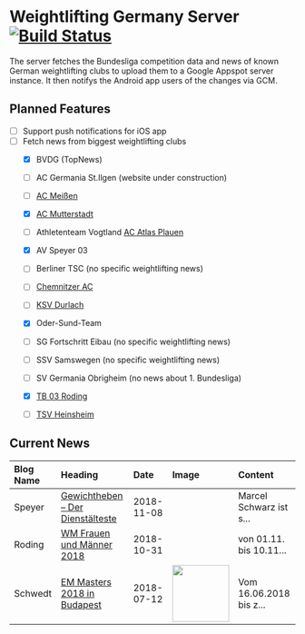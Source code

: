 # Weightlifting Germany Server [![Build Status](https://travis-ci.org/WGierke/weightlifting_germany_server.svg?branch=master)](https://travis-ci.org/WGierke/weightlifting_germany_server)

The server fetches the Bundesliga competition data and news of known German weightlifting clubs to upload them to a Google Appspot server instance.
It then notifys the Android app users of the changes via GCM.

## Planned Features
- [ ] Support push notifications for iOS app  
- [ ] Fetch news from biggest weightlifting clubs
    - [X] BVDG (TopNews)
    - [ ] AC Germania St.Ilgen (website under construction)
    - [ ] [AC Meißen](http://www.ac-meissen.de/index.php?start=1)
    - [X] [AC Mutterstadt](http://www.ac-mutterstadt.de/index.php?start=1)
    - [ ] Athletenteam Vogtland [AC Atlas Plauen](https://acatlas.wordpress.com/)
    - [X] AV Speyer 03
    - [ ] Berliner TSC (no specific weightlifting news)
    - [ ] [Chemnitzer AC](http://chemnitzer-athletenclub.de/aktuelles/news/page/1/)
    - [ ] [KSV Durlach](http://ksvdurlach.de/news?page_n54=1)
    - [X] Oder-Sund-Team
    - [ ] SG Fortschritt Eibau (no specific weightlifting news)
    - [ ] SSV Samswegen (no specific weightlifting news)
    - [ ] SV Germania Obrigheim (no news about 1. Bundesliga)
    - [X] [TB 03 Roding](http://www.tb03-gewichtheben.de/page/1/)
    - [ ] [TSV Heinsheim](http://gewichtheben.tsv-heinsheim.de/index.php?start=1)


## Current News

| Blog Name   | Heading                                                                                                 | Date       | Image                                                                                                                 | Content                 |
|:------------|:--------------------------------------------------------------------------------------------------------|:-----------|:----------------------------------------------------------------------------------------------------------------------|:------------------------|
| Speyer      | [Gewichtheben – Der Dienstälteste](https://www.av03-speyer.de/2018/11/gewichtheben-der-dienstaelteste/) | 2018-11-08 |                                                                                                                       | Marcel Schwarz ist s... |
| Roding      | [WM Frauen und Männer 2018](https://www.tb03-gewichtheben.de/2018/10/wm-fraund-und-maenner-2018/)       | 2018-10-31 |                                                                                                                       | von 01.11. bis 10.11... |
| Schwedt     | [EM Masters 2018 in Budapest](http://gewichtheben.blauweiss65-schwedt.de/?p=7730)                       | 2018-07-12 | <img src='http://gewichtheben.blauweiss65-schwedt.de/wp-content/uploads/2018/07/IMG_1586-300x200.jpg' width='100px'/> | Vom 16.06.2018 bis z... |